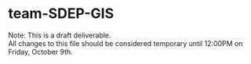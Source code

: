# team-SDEP-GIS
Note: This is a draft deliverable.</br>
All changes to this file should be considered temporary until 12:00PM on Friday, October 9th.
